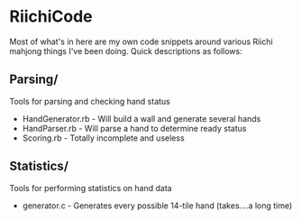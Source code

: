 RiichiCode
==========

Most of what's in here are my own code snippets around various Riichi mahjong things I've been doing.
Quick descriptions as follows:

Parsing/
--------

Tools for parsing and checking hand status
- HandGenerator.rb - Will build a wall and generate several hands
- HandParser.rb - Will parse a hand to determine ready status
- Scoring.rb - Totally incomplete and useless

Statistics/
-----------

Tools for performing statistics on hand data
- generator.c - Generates every possible 14-tile hand (takes....a long time)
